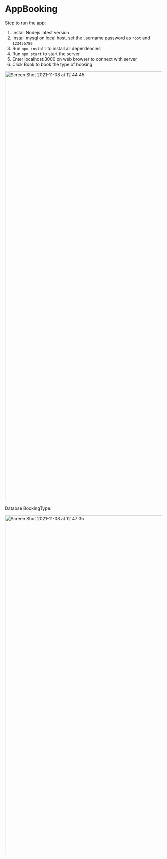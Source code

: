 # AppBooking
Step to run the app:

1. Install Nodejs latest version
2. Install mysql on local host, set the username password as `root` and `123456789`
3. Run `npm install` to install all dependencies
4. Run `npm start` to start the server
5. Enter localhost:3000 on web browser to connect with server
6. Click Book to book the type of booking.
<img width="1385" alt="Screen Shot 2021-11-08 at 12 44 45" src="https://user-images.githubusercontent.com/37808468/140690343-ad8272a7-7c63-4e1c-bba6-29a49483a2ec.png">

Databse BookingType:

<img width="1091" alt="Screen Shot 2021-11-08 at 12 47 35" src="https://user-images.githubusercontent.com/37808468/140690648-4d9501c1-c585-48b5-ac57-27e83412d9cf.png">
